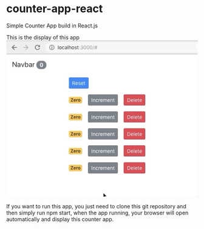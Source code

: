 # counter-app-react

Simple Counter App build in React.js

This is the display of this app
![](counter-app-react.gif)

If you want to run this app, you just need to clone this git repository and then simply run npm start, when the app running, your browser will open automatically and display this counter app.
